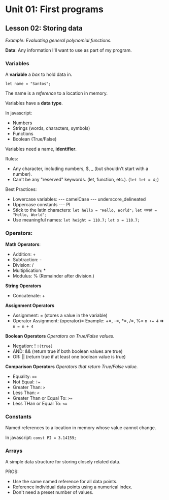 # Unit 01: First programs
## Lesson 02: Storing data

*Example: Evaluating general polynomial functions.*

**Data**: Any information I'll want to use as part of my program.

### Variables
A **variable** a *box* to hold data in.

```
let name = "Santos";
```

The name is a *reference* to a location in memory.

Variables have a **data type**.

In javascript:
- Numbers
- Strings (words, characters, symbols)
- Functions
- Boolean (True/False)

Variables need a name, **identifier**.

Rules:
- Any character, including numbers, $, _ (but shouldn't start with a number).
- Can't be any "reserved" keywords. (let, function, etc.). (`let let = 4;`)

Best Practices:
- Lowercase variables:
--- camelCase
--- underscore_delineated
- Uppercase constants
--- PI
- Stick to the latin characters:
`let hello = "Hello, World";`
`let नमस्ते = "Hello, World";`
- Use meaningful names:
`let height = 110.7;`
`let x = 110.7;`

### Operators:

**Math Operators**:
- Addition: +
- Subtraction: -
- Division: /
- Multiplication: *
- Modulus: %
   (Remainder after division.)

**String Operators**
- Concatenate: +

**Assignment Operators**
- Assignment: = (stores a value in the variable)
- Operator Assignment: (operator)=
    Example: +=, -=, *=, /=, %=
    `n += 4` => `n = n + 4`

**Boolean Operators**
*Operators on True/False values.*
- Negation: ! `!(true)`
- AND: && (return true if both boolean values are true)
- OR: || (return true if at least one boolean value is true)

**Comparison Operators**
*Operators that return True/False value.*
- Equality: `==`
- Not Equal: `!=`
- Greater Than: `>`
- Less Than: `<`
- Greater Than or Equal To: `>=`
- Less THan or Equal To: `<=`

### Constants
Named references to a location in memory whose value cannot change.

In javascript:
`const PI = 3.14159;`


### Arrays
A simple data structure for storing closely related data.

PROS:
- Use the same named reference for all data points.
- Reference individual data points using a numerical index.
- Don't need a preset number of values.
